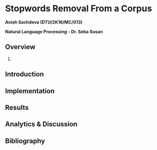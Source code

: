 # Stopwords Removal From a Corpus
__Anish Sachdeva (DTU/2K16/MC/013)__

__Natural Language Processing - Dr. Seba Susan__

## Overview
1. []()

## Introduction

## Implementation

## Results

## Analytics & Discussion

## Bibliography
